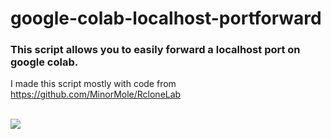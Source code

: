 # google-colab-localhost-portforward
<h3>This script allows you to easily forward a localhost port on google colab.</h3>

I made this script mostly with code from https://github.com/MinorMole/RcloneLab

<br>
<img src="https://i.snag.gy/Ys7Tme.jpg">
